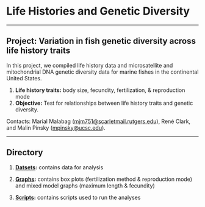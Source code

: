 # Life Histories and Genetic Diversity

---

## Project: Variation in fish genetic diversity across life history traits

In this project, we compiled life history data and microsatellite and mitochondrial DNA genetic diversity data for marine fishes in the continental United States.
1. **Life history traits:** body size, fecundity, fertilization, & reproduction mode
2. **Objective:** Test for relationships between life history traits and genetic diversity.

Contacts: Marial Malabag (mjm751@scarletmail.rutgers.edu), René Clark, and Malin Pinsky (mpinsky@ucsc.edu).

---

## Directory

1. **[Datsets](https://github.com/pinskylab/marial_diversity/tree/master/Datasets):** contains data for analysis

2. **[Graphs](https://github.com/pinskylab/marial_diversity/tree/master/Graphs):** contains box plots (fertilization method & reproduction mode) and mixed model graphs (maximum length & fecundity)

3. **[Scripts](https://github.com/pinskylab/marial_diversity/tree/master/Scripts):** contains scripts used to run the analyses
